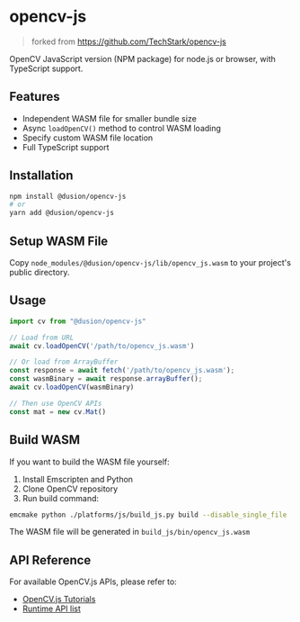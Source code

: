 # opencv-js

> forked from https://github.com/TechStark/opencv-js

OpenCV JavaScript version (NPM package) for node.js or browser, with TypeScript support.

## Features

- Independent WASM file for smaller bundle size
- Async `loadOpenCV()` method to control WASM loading
- Specify custom WASM file location
- Full TypeScript support

## Installation

```bash
npm install @dusion/opencv-js
# or
yarn add @dusion/opencv-js
```

## Setup WASM File

Copy `node_modules/@dusion/opencv-js/lib/opencv_js.wasm` to your project's public directory.

## Usage

```js
import cv from "@dusion/opencv-js"

// Load from URL
await cv.loadOpenCV('/path/to/opencv_js.wasm')

// Or load from ArrayBuffer
const response = await fetch('/path/to/opencv_js.wasm');
const wasmBinary = await response.arrayBuffer();
await cv.loadOpenCV(wasmBinary)

// Then use OpenCV APIs
const mat = new cv.Mat()
```

## Build WASM

If you want to build the WASM file yourself:

1. Install Emscripten and Python
2. Clone OpenCV repository
3. Run build command:
```bash
emcmake python ./platforms/js/build_js.py build --disable_single_file
```

The WASM file will be generated in `build_js/bin/opencv_js.wasm`

## API Reference

For available OpenCV.js APIs, please refer to:
- [OpenCV.js Tutorials](https://docs.opencv.org/4.10.0/d5/d10/tutorial_js_root.html)
- [Runtime API list](doc/cvKeys.json)
